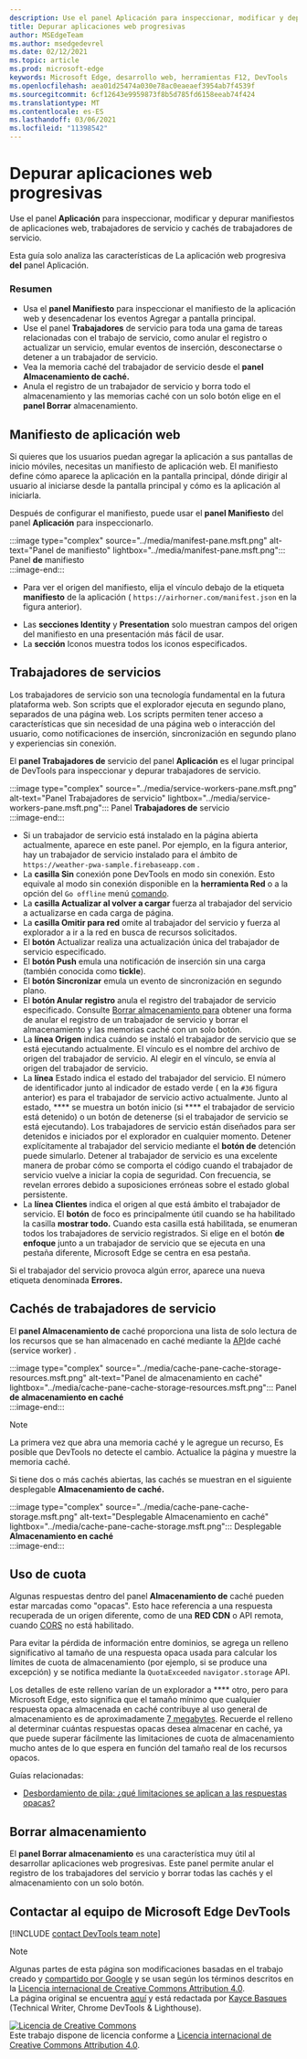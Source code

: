```yaml
---
description: Use el panel Aplicación para inspeccionar, modificar y depurar manifiestos de aplicaciones web, trabajadores de servicio y cachés de trabajadores de servicio.
title: Depurar aplicaciones web progresivas
author: MSEdgeTeam
ms.author: msedgedevrel
ms.date: 02/12/2021
ms.topic: article
ms.prod: microsoft-edge
keywords: Microsoft Edge, desarrollo web, herramientas F12, DevTools
ms.openlocfilehash: aea01d25474a030e78ac0eaeaef3954ab7f4539f
ms.sourcegitcommit: 6cf12643e9959873f8b5d785fd6158eeab74f424
ms.translationtype: MT
ms.contentlocale: es-ES
ms.lasthandoff: 03/06/2021
ms.locfileid: "11398542"
---
```

<!-- Copyright Kayce Basques 

   Licensed under the Apache License, Version 2.0 (the "License");
   you may not use this file except in compliance with the License.
   You may obtain a copy of the License at

       https://www.apache.org/licenses/LICENSE-2.0

   Unless required by applicable law or agreed to in writing, software
   distributed under the License is distributed on an "AS IS" BASIS,
   WITHOUT WARRANTIES OR CONDITIONS OF ANY KIND, either express or implied.
   See the License for the specific language governing permissions and
   limitations under the License.  -->  

# <a name="debug-progressive-web-apps"></a>Depurar aplicaciones web progresivas  

Use el panel **Aplicación** para inspeccionar, modificar y depurar manifiestos de aplicaciones web, trabajadores de servicio y cachés de trabajadores de servicio.  

<!--Related Guides:  

*   [Progressive Web Apps](/web/progressive-web-apps)  -->

<!--TODO:  Link web "Progressive Web Apps" section when available. -->

Esta guía solo analiza las características de La aplicación web progresiva **del** panel Aplicación.  <!--If you're looking for help on the other panes, check out the last section of this guide, [Other Application panel guides](#other-application-panel-guides).  -->

<!--TODO:  Link to sections when available. -->

### <a name="summary"></a>Resumen  

*   Usa el **panel Manifiesto** para inspeccionar el manifiesto de la aplicación web y desencadenar los eventos Agregar a pantalla principal.  
*   Use el panel **Trabajadores** de servicio para toda una gama de tareas relacionadas con el trabajo de servicio, como anular el registro o actualizar un servicio, emular eventos de inserción, desconectarse o detener a un trabajador de servicio.  
*   Vea la memoria caché del trabajador de servicio desde el **panel Almacenamiento de caché.**  
*   Anula el registro de un trabajador de servicio y borra todo el almacenamiento y las memorias caché con un solo botón elige en el **panel Borrar** almacenamiento.  
    
## <a name="web-app-manifest"></a>Manifiesto de aplicación web  

Si quieres que los usuarios puedan agregar la aplicación a sus pantallas de inicio móviles, necesitas un manifiesto de aplicación web.  El manifiesto define cómo aparece la aplicación en la pantalla principal, dónde dirigir al usuario al iniciarse desde la pantalla principal y cómo es la aplicación al iniciarla.  

<!--Related Guides:  

*   [Improve user experiences with a Web App Manifest](/web/fundamentals/web-app-manifest)  
*   [Using App Install Banners](/web/fundamentals/app-install-banners)  -->

<!--TODO:  Link to sections when available. -->

Después de configurar el manifiesto, puede usar el **panel Manifiesto** del panel **Aplicación** para inspeccionarlo.  

:::image type="complex" source="../media/manifest-pane.msft.png" alt-text="Panel de manifiesto" lightbox="../media/manifest-pane.msft.png":::
   Panel **de** manifiesto  
:::image-end:::  

*   Para ver el origen del manifiesto, elija el vínculo debajo de la etiqueta **manifiesto** de la aplicación \( `https://airhorner.com/manifest.json` en la figura anterior\).  
<!-- *   Choose the **Add to homescreen** button to simulate an Add to Homescreen event.  Check out the next section for more information.  -->  
*   Las **secciones Identity** y **Presentation** solo muestran campos del origen del manifiesto en una presentación más fácil de usar.  
*   La **sección** Iconos muestra todos los iconos especificados.  
    
<!--### Simulate Add to Homescreen events  -->

<!--A web app may only be added to a homescreen when the site is visited at least twice, with at least five minutes between visits.  While developing or debugging your Add to Homescreen workflow, the criteria is potentially inconvenient.  
The **Add to homescreen** button on the **App Manifest** pane lets you simulate Add to Homescreen events whenever you want.  -->

<!--You may test out this feature with the [Microsoft I/O 2016 progressive web app](https://events.alpahabet.com/io2016/), which has proper support for Add to Homescreen.  Choosing on **Add to Homescreen** while the app is open prompts Microsoft Edge to display the "add this site to your shelf" banner, which is the desktop equivalent of the "add to homescreen" banner for mobile devices.  -->

<!--  
:::image type="complex" source="../media/io.msft.png" alt-text="Add to desktop shelf" lightbox="../media/io.msft.png":::
   Add to desktop shelf  
:::image-end:::
-->  

<!--
> [!Tip]
> Keep the **Console** drawer open while simulating Add to Homescreen events.  The Console tells you if your manifest has any issues and logs other information about the Add to Homescreen lifecycle.  -->

<!--The **Add to Homescreen** feature may not yet simulate the workflow for mobile devices.  Notice how the "add to shelf" prompt was triggered in the screenshot above, even though DevTools is in Device Mode.  However, if you may successfully add your app to your desktop shelf, then it works for mobile, too.  -->

<!-- TODO: Rework content after sample app is created. -->

<!--If you want to test out the genuine mobile experience, you may connect a real mobile device to DevTools via **remote debugging**, and then choose the **Add to Homescreen** button \(on DevTools\) to trigger the "add to homescreen" prompt on the connected mobile device.  -->

<!--TODO:  Link Debug "remote debugging" sections when available. -->

## <a name="service-workers"></a>Trabajadores de servicios  

Los trabajadores de servicio son una tecnología fundamental en la futura plataforma web.  Son scripts que el explorador ejecuta en segundo plano, separados de una página web.  Los scripts permiten tener acceso a características que sin necesidad de una página web o interacción del usuario, como notificaciones de inserción, sincronización en segundo plano y experiencias sin conexión.  

<!--Related Guides:  

*   [Intro to Service Workers](/web/fundamentals/primers/service-worker)  
*   [Push Notifications: Timely, Relevant, and Precise](/web/fundamentals/push-notifications)  -->  
    
<!--TODO:  Link to sections when available. -->  

El **panel Trabajadores de** servicio del panel **Aplicación** es el lugar principal de DevTools para inspeccionar y depurar trabajadores de servicio.  

:::image type="complex" source="../media/service-workers-pane.msft.png" alt-text="Panel Trabajadores de servicio" lightbox="../media/service-workers-pane.msft.png":::
   Panel **Trabajadores de** servicio  
:::image-end:::  

*   Si un trabajador de servicio está instalado en la página abierta actualmente, aparece en este panel.  Por ejemplo, en la figura anterior, hay un trabajador de servicio instalado para el ámbito de `https://weather-pwa-sample.firebaseapp.com` .  
*   La **casilla Sin** conexión pone DevTools en modo sin conexión.  Esto equivale al modo sin conexión disponible en la **herramienta Red** o a la opción del `Go offline` menú [comando][DevtoolsCommandMenuIndex].  
*   La **casilla Actualizar al volver a cargar** fuerza al trabajador del servicio a actualizarse en cada carga de página.  
*   La **casilla Omitir para red** omite al trabajador del servicio y fuerza al explorador a ir a la red en busca de recursos solicitados.  
*   El **botón** Actualizar realiza una actualización única del trabajador de servicio especificado.  
*   El **botón Push** emula una notificación de inserción sin una carga \(también conocida como **tickle**\).  
*   El **botón Sincronizar** emula un evento de sincronización en segundo plano.  
*   El **botón Anular registro** anula el registro del trabajador de servicio especificado.  Consulte [Borrar almacenamiento para](#clear-storage) obtener una forma de anular el registro de un trabajador de servicio y borrar el almacenamiento y las memorias caché con un solo botón.  
*   La **línea Origen** indica cuándo se instaló el trabajador de servicio que se está ejecutando actualmente.  El vínculo es el nombre del archivo de origen del trabajador de servicio.  Al elegir en el vínculo, se envía al origen del trabajador de servicio.  
*   La **línea** Estado indica el estado del trabajador del servicio.  El número de identificador junto al indicador de estado verde \( en la `#36` figura anterior\) es para el trabajador de servicio activo actualmente.  Junto al estado, **** se muestra un botón inicio \(si **** el trabajador de servicio está detenido\) o un botón de detenerse \(si el trabajador de servicio se está ejecutando\).  Los trabajadores de servicio están diseñados para ser detenidos e iniciados por el explorador en cualquier momento.  Detener explícitamente al trabajador del servicio mediante el **botón de** detención puede simularlo.  Detener al trabajador de servicio es una excelente manera de probar cómo se comporta el código cuando el trabajador de servicio vuelve a iniciar la copia de seguridad.  Con frecuencia, se revelan errores debido a suposiciones erróneas sobre el estado global persistente.  
*   La **línea Clientes** indica el origen al que está ámbito el trabajador de servicio.  El **botón** de foco es principalmente útil cuando se ha habilitado la casilla **mostrar todo.**  Cuando esta casilla está habilitada, se enumeran todos los trabajadores de servicio registrados.  Si elige en el botón **de enfoque** junto a un trabajador de servicio que se ejecuta en una pestaña diferente, Microsoft Edge se centra en esa pestaña.  
    
Si el trabajador del servicio provoca algún error, aparece una nueva etiqueta denominada **Errores.**  

<!--  
:::image type="complex" source="../media/sw-error.msft.png" alt-text="Service worker with errors" lightbox="../media/sw-error.msft.png":::
   Service worker with errors  
:::image-end:::
-->  

<!--TODO:  Capture Service Worker Errors sample when available. -->
<!--TODO:  Link Web "How tickle works" sections when available. -->

## <a name="service-worker-caches"></a>Cachés de trabajadores de servicio  

El **panel Almacenamiento de** caché proporciona una lista de solo lectura de los recursos que se han almacenado en caché mediante la [API][MDNWebCacheAPI]de caché \(service worker\) .  

:::image type="complex" source="../media/cache-pane-cache-storage-resources.msft.png" alt-text="Panel de almacenamiento en caché" lightbox="../media/cache-pane-cache-storage-resources.msft.png":::
   Panel **de almacenamiento en caché**  
:::image-end:::  

> [!NOTE]
> La primera vez que abra una memoria caché y le agregue un recurso, Es posible que DevTools no detecte el cambio.  Actualice la página y muestre la memoria caché.  

Si tiene dos o más cachés abiertas, las cachés se muestran en el siguiente desplegable **Almacenamiento de caché.**  

:::image type="complex" source="../media/cache-pane-cache-storage.msft.png" alt-text="Desplegable Almacenamiento en caché" lightbox="../media/cache-pane-cache-storage.msft.png":::
   Desplegable **Almacenamiento en caché**  
:::image-end:::  

## <a name="quota-usage"></a>Uso de cuota  

Algunas respuestas dentro del panel **Almacenamiento de** caché pueden estar marcadas como "opacas".  Esto hace referencia a una respuesta recuperada de un origen diferente, como de una **RED CDN** o API remota, cuando [CORS][FetchHttpCorsProtocol] no está habilitado.  

<!--TODO:  Link Web "CDN" section when available. -->  
<!--TODO:  Link Web "opaque" section when available. -->

Para evitar la pérdida de información entre dominios, se agrega un relleno significativo al tamaño de una respuesta opaca usada para calcular los límites de cuota de almacenamiento \(por ejemplo, si se produce una excepción\) y se notifica mediante la `QuotaExceeded` `navigator.storage` API.  

<!--TODO:  Link Estimating "`navigator.storage` API" sections when available. -->

Los detalles de este relleno varían de un explorador a **** otro, pero para Microsoft Edge, esto significa que el tamaño mínimo que cualquier respuesta opaca almacenada en caché contribuye al uso general de almacenamiento es de aproximadamente [7 megabytes][ChromiumIssues796060#c17].  Recuerde el relleno al determinar cuántas respuestas opacas desea almacenar en caché, ya que puede superar fácilmente las limitaciones de cuota de almacenamiento mucho antes de lo que espera en función del tamaño real de los recursos opacos.  

Guías relacionadas:  

*   [Desbordamiento de pila: ¿qué limitaciones se aplican a las respuestas opacas?][StackOverflowLimitationsForOpaqueResponses]  
<!--*   [Alphabet work container: Understanding Storage Quota](/web/tools/Alphabet-work-container/guides/storage-quota#beware_of_opaque_responses)  -->
    
<!--TODO:  Link Work container storage quota for opaque responses section when available. -->

## <a name="clear-storage"></a>Borrar almacenamiento  

El **panel Borrar almacenamiento** es una característica muy útil al desarrollar aplicaciones web progresivas.  Este panel permite anular el registro de los trabajadores del servicio y borrar todas las cachés y el almacenamiento con un solo botón.  <!--Check out the section below to learn more.  -->

<!--Related Guides:  

*   [Clear Storage](/iterate/manage-data/local-storage#clear-storage)  -->
    
<!--TODO:  Link to sections when available. -->

<!--## Other Application panel guides   

Check out the guides below for more help on the other panes of the **Application** panel.  

Related Guides:  

*   [Inspect page resources](/iterate/manage-data/page-resources)  
*   [Inspect and manage local storage and caches](/iterate/manage-data/local-storage)  -->
    
## <a name="getting-in-touch-with-the-microsoft-edge-devtools-team"></a>Contactar al equipo de Microsoft Edge DevTools  

[!INCLUDE [contact DevTools team note](../includes/contact-devtools-team-note.md)]  

<!-- links -->  

[DevtoolsCommandMenuIndex]: ../command-menu/index.md "Ejecutar comandos con el menú de comandos DevTools de Microsoft Edge | Microsoft Docs"  

[ChromiumIssues796060#c17]: https://bugs.chromium.org/p/chromium/issues/detail?id=796060#c17 "Chromium Issue 796060: El valor de almacenamiento en caché aumenta en cada actualización cuando el código de Analytics está en el html"  

[FetchHttpCorsProtocol]: https://fetch.spec.whatwg.org/#http-cors-protocol  

[MDNWebCacheAPI]: https://developer.mozilla.org/docs/Web/API/Cache "Caché: API web | MDN"  

[StackOverflowLimitationsForOpaqueResponses]: https://stackoverflow.com/q/39109789/385997 "Desbordamiento de pila: ¿qué limitaciones se aplican a las respuestas opacas?"  

<!--[WebEstimatingAvailableStorageSpace]: whats-new/2017/08/estimating-available-storage-space  -->
<!--[RemoteDebugging]: /debug/remote-debugging/remote-debugging  -->

<!--[WebHowPushWorks]: /web/fundamentals/push-notifications/how-push-works  -->  
<!--[WebGlossaryCDN]: /web/fundamentals/glossary#CDN  -->
<!--[WebGlossaryOpaque]: /web/fundamentals/glossary#opaque-response  -->

> [!NOTE]
> Algunas partes de esta página son modificaciones basadas en el trabajo creado y [compartido por Google][GoogleSitePolicies] y se usan según los términos descritos en la [Licencia internacional de Creative Commons Attribution 4.0][CCA4IL].  
> La página original se encuentra [aquí](https://developers.google.com/web/tools/chrome-devtools/progressive-web-apps) y está redactada por [Kayce Basques][KayceBasques] \(Technical Writer, Chrome DevTools \& Lighthouse\).  

[![Licencia de Creative Commons][CCby4Image]][CCA4IL]  
Este trabajo dispone de licencia conforme a [Licencia internacional de Creative Commons Attribution 4.0][CCA4IL].  

[CCA4IL]: https://creativecommons.org/licenses/by/4.0  
[CCby4Image]: https://i.creativecommons.org/l/by/4.0/88x31.png  
[GoogleSitePolicies]: https://developers.google.com/terms/site-policies  
[KayceBasques]: https://developers.google.com/web/resources/contributors/kaycebasques  
